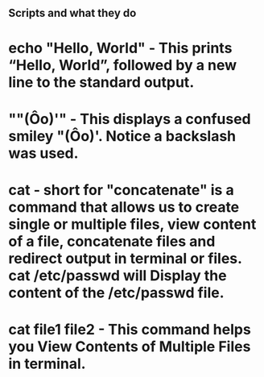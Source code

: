 ## Scripts and what they do

# echo "Hello, World" - This prints “Hello, World”, followed by a new line to the standard output.

# "\"(Ôo)'" - This  displays a confused smiley "(Ôo)'. Notice a backslash was used.

# cat - short for "concatenate" is a command that allows us to create single or multiple files, view content of a file, concatenate files and redirect output in terminal or files. cat /etc/passwd will Display the content of the /etc/passwd file.

# cat file1 file2 - This command helps you View Contents of Multiple Files in terminal.
